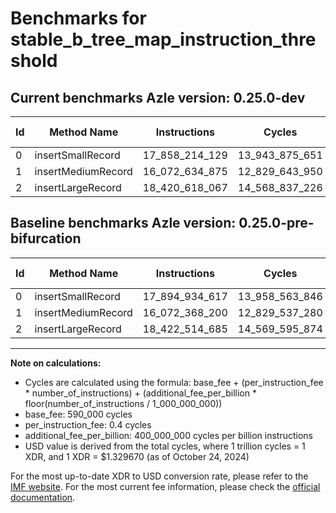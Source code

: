 # Benchmarks for stable_b_tree_map_instruction_threshold

## Current benchmarks Azle version: 0.25.0-dev

| Id  | Method Name        | Instructions   | Cycles         | USD           | USD/Million Calls | Change                                 |
| --- | ------------------ | -------------- | -------------- | ------------- | ----------------- | -------------------------------------- |
| 0   | insertSmallRecord  | 17_858_214_129 | 13_943_875_651 | $0.0185407531 | $18_540.75        | <font color="green">-36_720_488</font> |
| 1   | insertMediumRecord | 16_072_634_875 | 12_829_643_950 | $0.0170591927 | $17_059.19        | <font color="red">+266_675</font>      |
| 2   | insertLargeRecord  | 18_420_618_067 | 14_568_837_226 | $0.0193717458 | $19_371.74        | <font color="green">-1_896_618</font>  |

## Baseline benchmarks Azle version: 0.25.0-pre-bifurcation

| Id  | Method Name        | Instructions   | Cycles         | USD           | USD/Million Calls |
| --- | ------------------ | -------------- | -------------- | ------------- | ----------------- |
| 0   | insertSmallRecord  | 17_894_934_617 | 13_958_563_846 | $0.0185602836 | $18_560.28        |
| 1   | insertMediumRecord | 16_072_368_200 | 12_829_537_280 | $0.0170590508 | $17_059.05        |
| 2   | insertLargeRecord  | 18_422_514_685 | 14_569_595_874 | $0.0193727545 | $19_372.75        |

---

**Note on calculations:**

-   Cycles are calculated using the formula: base_fee + (per_instruction_fee \* number_of_instructions) + (additional_fee_per_billion \* floor(number_of_instructions / 1_000_000_000))
-   base_fee: 590_000 cycles
-   per_instruction_fee: 0.4 cycles
-   additional_fee_per_billion: 400_000_000 cycles per billion instructions
-   USD value is derived from the total cycles, where 1 trillion cycles = 1 XDR, and 1 XDR = $1.329670 (as of October 24, 2024)

For the most up-to-date XDR to USD conversion rate, please refer to the [IMF website](https://www.imf.org/external/np/fin/data/rms_sdrv.aspx).
For the most current fee information, please check the [official documentation](https://internetcomputer.org/docs/current/developer-docs/gas-cost#execution).
